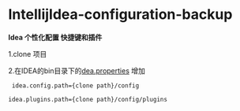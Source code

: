 # IntellijIdea-configuration-backup
**Idea 个性化配置 快捷键和插件**

1.clone  项目

2.在IDEA的bin目录下的[dea.properties](http://idea.properties) 增加

```
 idea.config.path={clone path}/config

idea.plugins.path={clone path}/config/plugins
```





